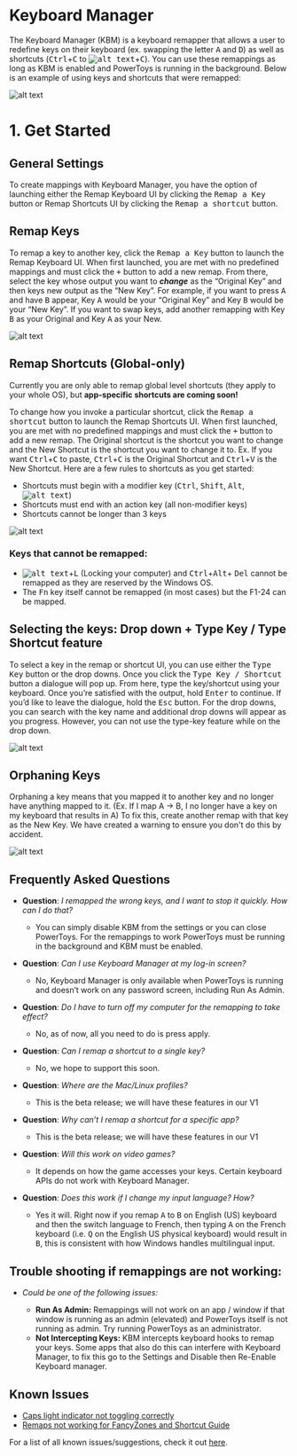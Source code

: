 # Keyboard Manager 

The Keyboard Manager (KBM) is a keyboard remapper that allows a user to redefine keys on their keyboard (ex. swapping the letter <kbd>A</kbd> and <kbd>D</kbd>) as well as shortcuts (<kbd>Ctrl</kbd>+<kbd>C</kbd> to <kbd>![alt text][winlogo]</kbd>+<kbd>C</kbd>). You can use these remappings as long as KBM is enabled and PowerToys is running in the background. Below is an example of using keys and shortcuts that were remapped:

![alt text][example]

# 1\. Get Started  

## General Settings
To create mappings with Keyboard Manager, you have the option of launching either the Remap Keyboard UI by clicking the <kbd>Remap a Key</kbd> button or Remap Shortcuts UI by clicking the <kbd>Remap a shortcut</kbd> button.


## Remap Keys
To remap a key to another key, click the <kbd>Remap a Key</kbd> button to launch the Remap Keyboard UI. When first launched, you are met with no predefined mappings and must click the <kbd>+</kbd> button to add a new remap. From there, select the key whose output you want to ***change*** as the “Original Key” and then keys new output as the “New Key”. For example, if you want to press <kbd>A</kbd> and have <kbd>B</kbd>  appear, Key <kbd>A</kbd> would be your “Original Key” and Key <kbd>B</kbd> would be your “New Key”. If you want to swap keys, add another remapping with Key <kbd>B</kbd> as your Original and Key <kbd>A</kbd> as your New.

![alt text][remapkey]

## Remap Shortcuts (Global-only)
Currently you are only able to remap global level shortcuts (they apply to your whole OS), but **app-specific shortcuts are coming soon!**

To change how you invoke a particular shortcut, click the <kbd>Remap a shortcut</kbd> button to
launch the Remap Shortcuts UI. When first launched, you are met with no predefined mappings and must click the <kbd>+</kbd> button to add a new remap. The Original shortcut is the shortcut you want to change and the New Shortcut is the shortcut you want to change it
to. Ex. If you want <kbd>Ctrl</kbd>+<kbd>C</kbd> to paste, <kbd>Ctrl</kbd>+<kbd>C</kbd> is the Original Shortcut and <kbd>Ctrl</kbd>+<kbd>V</kbd> is the New Shortcut. Here are a few rules to shortcuts as you get started:
   
- Shortcuts must begin with a modifier key (<kbd>Ctrl</kbd>, <kbd>Shift</kbd>, <kbd>Alt</kbd>, <kbd>![alt text][winlogo]</kbd>)
- Shortcuts must end with an action key (all non-modifier keys) 
- Shortcuts cannot be longer than 3 keys  

![alt text][remapshort]

### Keys that cannot be remapped:


- <kbd>![alt text][winlogo]</kbd>+<kbd>L</kbd> (Locking your computer) and <kbd>Ctrl</kbd>+<kbd>Alt</kbd>+ <kbd>Del</kbd> cannot be remapped as they are reserved by the Windows OS.
- The <kbd>Fn</kbd> key itself cannot be remapped (in most cases) but the F1-24 can be mapped.


## Selecting the keys: Drop down + Type Key / Type Shortcut feature  
To select a key in the remap or shortcut UI, you can use either the <kbd>Type Key</kbd> button or the drop downs. Once you click the <kbd>Type Key / Shortcut</kbd> button a dialogue will pop up. From here, type the key/shortcut using your keyboard. Once you’re satisfied with the output, hold <kbd>Enter</kbd> to continue. If you’d like to leave the dialogue, hold the <kbd>Esc</kbd> button. For the drop downs, you can search with the key name and additional drop downs will appear as you progress. However, you can not use the type-key feature while on the drop down. 

![alt text][dropdowntypekey]

## Orphaning Keys
Orphaning a key means that you mapped it to another key and no longer have anything mapped to it. (Ex. If I map A -> B, I no longer have a key on my keyboard that results in A) To fix this, create another remap with that key as the New Key. We have created a warning to ensure you don't do this by accident.

![alt text][orphaned]

## Frequently Asked Questions

- **Question**: *I remapped the wrong keys, and I want to stop it quickly. How can I do that?*
  - You can simply disable KBM from the settings or you can close PowerToys. For the remappings to work PowerToys must be running in the background and KBM must be enabled.

- **Question**: *Can I use Keyboard Manager at my log-in screen?*
  - No, Keyboard Manager is only available when PowerToys is running and doesn’t work on any password screen, including Run As Admin.

- **Question**: *Do I have to turn off my computer for the remapping to take effect?*
  - No, as of now, all you need to do is press apply.

- **Question**: *Can I remap a shortcut to a single key?*
  - No, we hope to support this soon.

- **Question**: *Where are the Mac/Linux profiles?*
  - This is the beta release; we will have these features in our V1

- **Question**: *Why can’t I remap a shortcut for a specific app?*
  - This is the beta release; we will have these features in our V1

- **Question**: *Will this work on video games?*
  - It depends on how the game accesses your keys. Certain keyboard APIs do not work with Keyboard Manager.

- **Question**: *Does  this work if I change my input language? How?*
  - Yes it will. Right now if you remap <kbd>A</kbd> to <kbd>B</kbd> on English (US) keyboard and then the switch language to French, then typing <kbd>A</kbd> on the French keyboard (i.e. <kbd>Q</kbd> on the English US physical keyboard) would result in <kbd>B</kbd>, this is consistent with how Windows handles multilingual input. 

## Trouble shooting if remappings are not working:

   - *Could be one of the following issues:*
     
     - **Run As Admin:** Remappings will not work on an app / window if that window is running as an admin (elevated) and PowerToys itself is not running as admin. Try running PowerToys as an administrator.
     - **Not Intercepting Keys:** KBM intercepts keyboard hooks to remap your keys. Some apps that also do this can interfere with Keyboard Manager, to fix this go to the Settings and Disable then Re-Enable Keyboard manager.

## Known Issues
- [Caps light indicator not toggling correctly](https://github.com/microsoft/PowerToys/issues/1692)
- [Remaps not working for FancyZones and Shortcut Guide](https://github.com/microsoft/PowerToys/issues/3079)

For a list of all known issues/suggestions, check it out
[here](https://github.com/microsoft/PowerToys/issues?q=is%3Aopen+is%3Aissue+label%3A%22Product-Keyboard+Shortcut+Manager%22).

[example]: ../../../doc/images/keyboardmanager/example.gif "Example"
[remapkey]: ../../../doc/images/keyboardmanager/remapkeyboard_both.gif "Remap a Key"
[remapshort]: ../../../doc/images/keyboardmanager/remapshort_both.gif "Remap a Shortcut"
[dropdowntypekey]: ../../../doc/images/keyboardmanager/dropdownstypekey.gif "Drop-downs and Type Features"
[orphaned]: ../../../doc/images/keyboardmanager/orphanedkey.gif "Orphaned key warning"
[winlogo]: ../../../doc/images/keyboardmanager/winkey.png 
